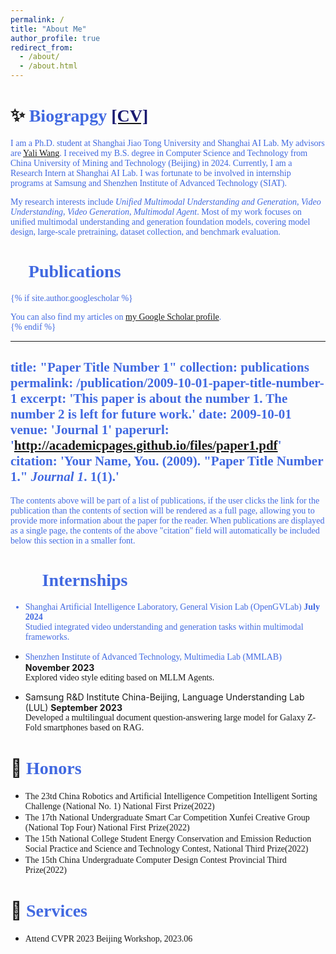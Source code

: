 ```yaml
---
permalink: /
title: "About Me"
author_profile: true
redirect_from: 
  - /about/
  - /about.html
---
```



✨ <font face="Cambria" color=RoyalBlue>Biograpgy [<font face="Cambria" color=MidnightBlue>[CV]</font>](files/CV_ZhengrongYue.pdf)
======

<font face="Cambria">I am a Ph.D. student at Shanghai Jiao Tong University and Shanghai AI Lab. My advisors are </font>[<font face="Cambria">Yali Wang</font>](https://scholar.google.com/citations?hl=zh-CN&user=hD948dkAAAAJ)<font face="Cambria">. I received my B.S. degree in Computer Science and Technology from China University of Mining and Technology (Beijing) in 2024. Currently, I am a Research Intern at Shanghai AI Lab. I was fortunate to be involved in internship programs at Samsung and Shenzhen Institute of Advanced Technology (SIAT).</font>

<font face="Cambria">My research interests include </font>*<font face="Cambria">Unified Multimodal Understanding and Generation</font>*, *<font face="Cambria">Video Understanding</font>*, *<font face="Cambria">Video Generation</font>*, *<font face="Cambria">Multimodal Agent</font>*<font face="Cambria">. Most of my work focuses on unified multimodal understanding and generation foundation models, covering model design, large-scale pretraining, dataset collection, and benchmark evaluation.
</font>


📑 <font face="Cambria" color=RoyalBlue>Publications</font>
======
{% if site.author.googlescholar %}
  <div class="wordwrap">You can also find my articles on <a href="https://scholar.google.com.hk/citations?user=l2WXe8cAAAAJ&hl=zh-CN">my Google Scholar profile</a>.</div>
{% endif %}

---
title: "Paper Title Number 1"
collection: publications
permalink: /publication/2009-10-01-paper-title-number-1
excerpt: 'This paper is about the number 1. The number 2 is left for future work.'
date: 2009-10-01
venue: 'Journal 1'
paperurl: 'http://academicpages.github.io/files/paper1.pdf'
citation: 'Your Name, You. (2009). &quot;Paper Title Number 1.&quot; <i>Journal 1</i>. 1(1).'
---

The contents above will be part of a list of publications, if the user clicks the link for the publication than the contents of section will be rendered as a full page, allowing you to provide more information about the paper for the reader. When publications are displayed as a single page, the contents of the above "citation" field will automatically be included below this section in a smaller font.


🤵🏻 <font face="Cambria" color=RoyalBlue>Internships</font>
======


- <font face="Cambria">Shanghai Artificial Intelligence Laboratory, General Vision Lab (OpenGVLab)</font>
  **July 2024**  
  <font face="Cambria">Studied integrated video understanding and generation tasks within multimodal frameworks.</font>
  
- Shenzhen Institute of Advanced Technology, Multimedia Lab (MMLAB)</font>
  **November 2023**  
  <font face="Cambria">Explored video style editing based on MLLM Agents.</font>
  
- Samsung R&D Institute China-Beijing, Language Understanding Lab (LUL)</font>
  **September 2023**  
  <font face="Cambria">Developed a multilingual document question-answering large model for Galaxy Z-Fold smartphones based on RAG.</font>



🏅 <font face="Cambria" color=RoyalBlue>Honors</font>
======

- <font face="Cambria">The 23td China Robotics and Artificial Intelligence Competition Intelligent Sorting Challenge (National No. 1) National First Prize(2022)</font>
- <font face="Cambria">The 17th National Undergraduate Smart Car Competition Xunfei Creative Group (National Top Four) National First Prize(2022)</font>
- <font face="Cambria">The 15th National College Student Energy Conservation and Emission Reduction Social Practice and Science and Technology Contest, National Third Prize(2022)</font>
- <font face="Cambria">The 15th China Undergraduate Computer Design Contest Provincial Third Prize(2022)</font>




📑 <font face="Cambria" color=RoyalBlue>Services</font>
======

- <font face="Cambria">Attend CVPR 2023 Beijing Workshop, 2023.06</font>
    

